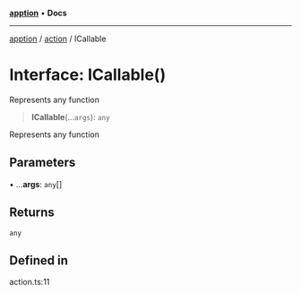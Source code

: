 [**apption**](../../README.md) • **Docs**

***

[apption](../../modules.md) / [action](../README.md) / ICallable

# Interface: ICallable()

Represents any function

> **ICallable**(...`args`): `any`

Represents any function

## Parameters

• ...**args**: `any`[]

## Returns

`any`

## Defined in

action.ts:11
